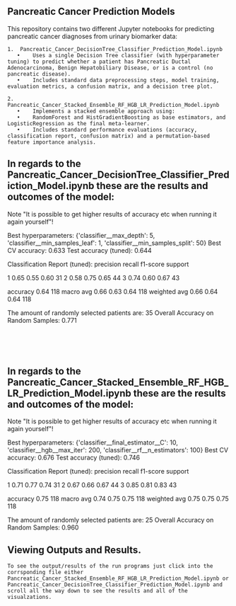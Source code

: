 Pancreatic Cancer Prediction Models
-------------------------------

This repository contains two different Jupyter notebooks for predicting pancreatic cancer diagnoses from urinary biomarker data:
	
	1.	Pancreatic_Cancer_DecisionTree_Classifier_Prediction_Model.ipynb
       •	Uses a single Decision Tree classifier (with hyperparameter tuning) to predict whether a patient has Pancreatic Ductal Adenocarcinoma, Benign Hepatobiliary Disease, or is a control (no pancreatic disease).
       •	Includes standard data preprocessing steps, model training, evaluation metrics, a confusion matrix, and a decision tree plot.
       
	2.	Pancreatic_Cancer_Stacked_Ensemble_RF_HGB_LR_Prediction_Model.ipynb
       •	Implements a stacked ensemble approach using:
       •	RandomForest and HistGradientBoosting as base estimators, and LogisticRegression as the final meta-learner.
       •	Includes standard performance evaluations (accuracy, classification report, confusion matrix) and a permutation-based feature importance analysis.


In regards to the Pancreatic_Cancer_DecisionTree_Classifier_Prediction_Model.ipynb these are the results and outcomes of the model:
-------------------------------
Note "It is possible to get higher results of accuracy etc when running it again yourself"!

Best hyperparameters: {'classifier__max_depth': 5, 'classifier__min_samples_leaf': 1, 'classifier__min_samples_split': 50}
Best CV accuracy: 0.633
Test accuracy (tuned): 0.644

Classification Report (tuned):
		precision    recall  f1-score   support

1       	0.65      0.55      0.60        31
2       	0.58      0.75      0.65        44
3               0.74      0.60      0.67        43

accuracy                            0.64       118
macro avg       0.66      0.63      0.64       118
weighted avg    0.66      0.64      0.64       118

The amount of randomly selected patients are: 35
Overall Accuracy on Random Samples: 0.771

<br>
<br>
<br>

In regards to the Pancreatic_Cancer_Stacked_Ensemble_RF_HGB_LR_Prediction_Model.ipynb these are the results and outcomes of the model:
-------------------------------
Note "It is possible to get higher results of accuracy etc when running it again yourself"!

Best hyperparameters: {'classifier__final_estimator__C': 10, 'classifier__hgb__max_iter': 200, 'classifier__rf__n_estimators': 100}
Best CV accuracy: 0.676
Test accuracy (tuned): 0.746

Classification Report (tuned):
              precision    recall  f1-score   support

1             0.71      0.77      0.74        31
2             0.67      0.66      0.67        44
3             0.85      0.81      0.83        43

accuracy                          0.75       118
macro avg     0.74      0.75      0.75       118
weighted avg  0.75      0.75      0.75       118

The amount of randomly selected patients are: 25
Overall Accuracy on Random Samples: 0.960


Viewing Outputs and Results.
-------------------------------
	To see the output/results of the run programs just click into the corrsponding file either Pancreatic_Cancer_Stacked_Ensemble_RF_HGB_LR_Prediction_Model.ipynb or Pancreatic_Cancer_DecisionTree_Classifier_Prediction_Model.ipynb and scroll all the way down to see the results and all of the visualzations.






